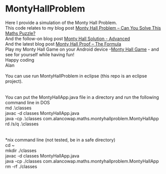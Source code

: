 # MontyHallProblem
Here I provide a simulation of the Monty Hall Problem.<br>
This code relates to my blog post <a href="http://www.alancowap.com/2017/03/22/monty-hall-problem/">Monty Hall Problem – Can You Solve This Maths Puzzle?</a> <br>
And the follow-on blog post <a href="http://www.alancowap.com/2017/03/23/monty-hall-solution-advanced/">Monty Hall Solution - Advanced</a>
<br>
And the latest blog post <a href="http://www.alancowap.com/2018/05/02/monty-hall-proof-the-formula/">Monty Hall Proof – The Formula</a><br>
Play my Monty Hall Game on your Android device -<a href="https://play.google.com/store/apps/details?id=com.alancowap.apps.montyhallgame">Monty Hall Game</a> - and see for yourself while having fun!<br>
Happy coding<br>
Alan
<br><br>
You can use run MontyHallProblem in eclipse (this repo is an eclipse project).<br>
<br><br>
You can put the MontyHallApp.java file in a directory and run the following command line in DOS<br>
md .\classes <br>
javac -d classes MontyHallApp.java <br>
java -cp .\classes com.alancowap.maths.montyhallproblem.MontyHallApp <br>
rd /s/q .\classes <br>
<br><br>
*nix command line (not tested, be in a safe directory) <br>
cd ~ <br> 
mkdir ./classes <br>
javac -d classes MontyHallApp.java <br>
java -cp ./classes com.alancowap.maths.montyhallproblem.MontyHallApp <br>
rm -rf ./classes <br>
